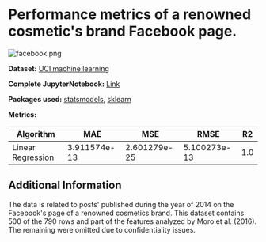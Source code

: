 # Performance metrics of a renowned cosmetic's brand Facebook page.

![facebook png](https://github.com/Kmohamedalie/Facebook-Metrics/assets/63104472/e2faef04-ac31-4645-b613-5c7d9537dc39)

**Dataset:** [UCI machine learning](https://archive.ics.uci.edu/dataset/368/facebook+metrics)

**Complete JupyterNotebook:** [Link](https://github.com/Kmohamedalie/Facebook-Metrics/tree/master/Notebooks)

**Packages used:** [statsmodels](https://www.statsmodels.org/stable/index.html),   [sklearn](https://scikit-learn.org/stable/)

**Metrics:**

| Algorithm         |    MAE    |     MSE       |     RMSE   |    R2     |
|------------------ |-----------|---------------|------------|-----------|
| Linear Regression | 3.911574e-13 |	2.601279e-25	| 5.100273e-13 |	1.0 |



## Additional Information

The data is related to posts' published during the year of 2014 on the Facebook's page of a renowned cosmetics brand.
This dataset contains 500 of the 790 rows and part of the features analyzed by Moro et al. (2016). The remaining were omitted due to confidentiality issues.
